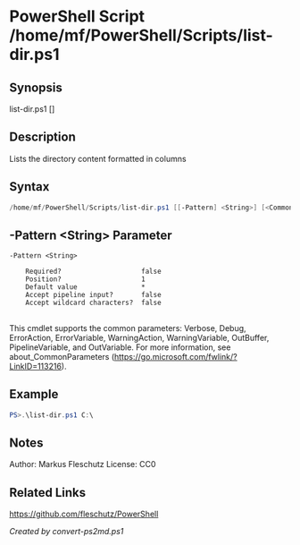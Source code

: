 # PowerShell Script /home/mf/PowerShell/Scripts/list-dir.ps1

## Synopsis
list-dir.ps1 [<pattern>]

## Description
Lists the directory content formatted in columns

## Syntax
```powershell
/home/mf/PowerShell/Scripts/list-dir.ps1 [[-Pattern] <String>] [<CommonParameters>]
```

## -Pattern &lt;String&gt; Parameter

```
-Pattern <String>
    
    Required?                    false
    Position?                    1
    Default value                *
    Accept pipeline input?       false
    Accept wildcard characters?  false
```
## <CommonParameters>
This cmdlet supports the common parameters: Verbose, Debug, ErrorAction, ErrorVariable, WarningAction, WarningVariable, OutBuffer, PipelineVariable, and OutVariable. For more information, see about_CommonParameters (https://go.microsoft.com/fwlink/?LinkID=113216).

## Example
```powershell
PS>.\list-dir.ps1 C:\
```


## Notes
Author:  Markus Fleschutz
License: CC0

## Related Links
https://github.com/fleschutz/PowerShell

*Created by convert-ps2md.ps1*
